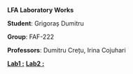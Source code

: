 **LFA Laboratory Works** 

**Student**: Grigoraș Dumitru

**Group**: FAF-222

**Professors**: Dumitru Crețu, Irina Cojuhari

[**Lab1 :**](https://github.com/qopas/LFA/tree/master/src/main/java/Lab1)
[**Lab2 :** ](https://github.com/qopas/LFA/tree/master/src/main/java/Lab2)
